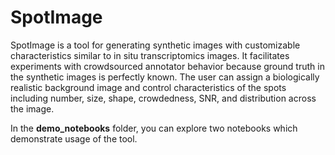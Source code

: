 # SpotImage

SpotImage is a tool for generating synthetic images with customizable characteristics similar to in situ transcriptomics images. It facilitates experiments with crowdsourced annotator behavior because ground truth in the synthetic images is perfectly known. The user can assign a biologically realistic background image and control characteristics of the spots including number, size, shape, crowdedness, SNR, and distribution across the image.

In the **demo_notebooks** folder, you can explore two notebooks which demonstrate usage of the tool.
